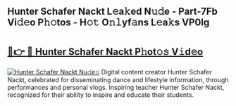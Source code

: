 ## Hunter Schafer Nackt L𝚎a𝚔ed N𝚞𝚍e - Part-7Fb Vi𝚍𝚎o P𝚑𝚘tos - H𝚘𝚝 O𝚗𝚕yf𝚊ns L𝚎a𝚔s VP0lg

# <h2><a href="http://kf03m2.oniu.top/?m=Hunter+Schafer+Nackt">🔗👉 🔴 Hunter Schafer Nackt P𝚑ot𝚘𝚜 V𝚒d𝚎o</a></h2>

[![Hunter Schafer Nackt Nu𝚍e𝚜](https://i.imgur.com/0qMVB7G.gif)](http://kf03m2.oniu.top/?m=Hunter+Schafer+Nackt)
Digital content creator Hunter Schafer Nackt, celebrated for disseminating dance and lifestyle information, through performances and personal vlogs. Inspiring teacher Hunter Schafer Nackt, recognized for their ability to inspire and educate their students.  
